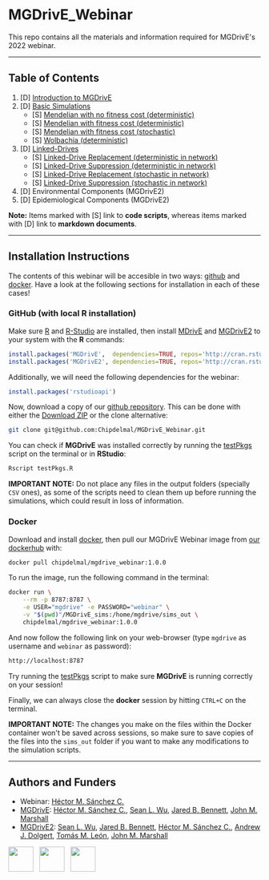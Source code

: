 # MGDrivE_Webinar


This repo contains all the materials and information required for MGDrivE's 2022 webinar.

<hr>

## Table of Contents

1. [D] [Introduction to MGDrivE](./MD/Intro.md)
2. [D] [Basic Simulations](./MD/Basic.md)
    * [S] [Mendelian with no fitness cost (deterministic)](./demos/MendelianNoCost.R)
    * [S] [Mendelian with fitness cost (deterministic)](./demos/MendelianCost.R)
    * [S] [Mendelian with fitness cost (stochastic)](./demos/MendelianStochastic.R)
    * [S] [Wolbachia (deterministic)](./demos/Wolbachia.R)
3. [D] [Linked-Drives](./MD/LDR.md)
    * [S] [Linked-Drive Replacement (deterministic in network)](./demos/LDRReplacementDeterministic.R)
    * [S] [Linked-Drive Suppression (deterministic in network)](./demos/LDRSuppressionDeterministic.R)
    * [S] [Linked-Drive Replacement (stochastic in network)](./demos/LDRReplacementStochastic.R)
    * [S] [Linked-Drive Suppression (stochastic in network)](./demos/LDRSuppressionStochastic.R)
4. [D] Environmental Components (MGDrivE2)
5. [D] Epidemiological Components (MGDrivE2)

**Note:** Items marked with [S] link to **code scripts**, whereas items marked with [D] link to **markdown documents**.

<hr>

## Installation Instructions

The contents of this webinar will be accesible in two ways: [github](https://github.com/Chipdelmal/MGDrivE_Webinar) and [docker](https://hub.docker.com/repository/docker/chipdelmal/mgdrive_webinar). Have a look at the following sections for installation in each of these cases!

### GitHub (with local R installation)

Make sure [R](https://www.r-project.org/) and [R-Studio](https://www.rstudio.com/) are installed, then install [MDrivE](https://cran.r-project.org/web/packages/MGDrivE/index.html) and [MGDrivE2](https://cran.r-project.org/web/packages/MGDrivE2/index.html) to your system with the **R** commands:

```R
install.packages('MGDrivE',  dependencies=TRUE, repos='http://cran.rstudio.com/')
install.packages('MGDrivE2', dependencies=TRUE, repos='http://cran.rstudio.com/')
```

Additionally, we will need the following dependencies for the webinar:

```R
install.packages('rstudioapi')
```


Now, download a copy of our [github repository](https://github.com/Chipdelmal/MGDrivE_Webinar). This can be done with either the [Download ZIP](https://github.com/Chipdelmal/MGDrivE_Webinar/archive/refs/heads/main.zip) or the clone alternative:

```bash
git clone git@github.com:Chipdelmal/MGDrivE_Webinar.git
```

You can check if **MGDrivE** was installed correctly by running the [testPkgs](./demos/testPkgs.R) script on the terminal or in **RStudio**:

```bash
Rscript testPkgs.R
```
**IMPORTANT NOTE:** Do not place any files in the output folders (specially `CSV` ones), as some of the scripts need to clean them up before running the simulations, which could result in loss of information. 

### Docker

Download and install [docker](https://docs.docker.com/get-docker/), then pull our MGDrivE Webinar image from [our dockerhub](https://hub.docker.com/repository/docker/chipdelmal/mgdrive_webinar) with:

```bash
docker pull chipdelmal/mgdrive_webinar:1.0.0
```

To run the image, run the following command in the terminal:

```bash
docker run \
    --rm -p 8787:8787 \
    -e USER="mgdrive" -e PASSWORD="webinar" \
    -v "$(pwd)"/MGDrivE_sims:/home/mgdrive/sims_out \
    chipdelmal/mgdrive_webinar:1.0.0
```  

And now follow the following link on your web-browser (type `mgdrive` as username and `webinar` as password):

```bash
http://localhost:8787
```

Try running the [testPkgs](./demos/testPkgs.R) script to make sure **MGDrivE** is running correctly on your session!

Finally, we can always close the **docker** session by hitting `CTRL+C` on the terminal.

**IMPORTANT NOTE:** The changes you make on the files within the Docker container won't be saved across sessions, so make sure to save copies of the files into the `sims_out` folder if you want to make any modifications to the simulation scripts.

<hr>

## Authors and Funders

* Webinar: [Héctor M. Sánchez C.](https://chipdelmal.github.io/)
* [MGDrivE](https://besjournals.onlinelibrary.wiley.com/doi/full/10.1111/2041-210X.13318): [Héctor M. Sánchez C.](https://chipdelmal.github.io/), [Sean L. Wu](https://slwu89.github.io/), [Jared B. Bennett](https://www.linkedin.com/in/jared-bennett-21a7a9a0?original_referer=https%3A%2F%2Fwww.google.com%2F), [John M. Marshall](https://publichealth.berkeley.edu/people/john-marshall/)
* [MGDrivE2](https://journals.plos.org/ploscompbiol/article?id=10.1371/journal.pcbi.1009030): [Sean L. Wu](https://slwu89.github.io/), [Jared B. Bennett](https://www.linkedin.com/in/jared-bennett-21a7a9a0?original_referer=https%3A%2F%2Fwww.google.com%2F), [Héctor M. Sánchez C.](https://chipdelmal.github.io/), [Andrew J. Dolgert](https://www.researchgate.net/profile/Andrew-Dolgert), [Tomás M. León](https://tomasleon.com/), [John M. Marshall](https://publichealth.berkeley.edu/people/john-marshall/)

<img src="https://chipdelmal.github.io/MGSurvE_Presentations/2022_EEID/images/Logos/berkeley.jpg" height="50"> &nbsp; <img src="https://chipdelmal.github.io/MGSurvE_Presentations/2022_EEID/images/Logos/IGI.png" height="50"> &nbsp; <img src="https://chipdelmal.github.io/MGSurvE_Presentations/2022_EEID/images/Logos/gates.jpg" height="50"> 
